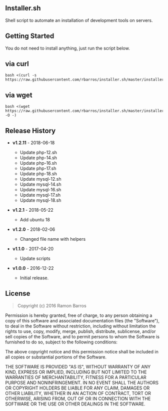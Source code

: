 ## Installer.sh

Shell script to automate an installation of development tools on servers.

## Getting Started

You do not need to install anything, just run the script below.

## via curl
```
bash <(curl -s https://raw.githubusercontent.com/rbarros/installer.sh/master/installer.sh)
```

## via wget
```
bash <(wget https://raw.githubusercontent.com/rbarros/installer.sh/master/installer.sh -O -)
```

## Release History

* **v1.2.11** - 2018-06-18
   - Update php-12.sh
   - Update php-14.sh
   - Update php-16.sh
   - Update php-17.sh
   - Update php-18.sh
   - Update mysql-12.sh
   - Update mysql-14.sh
   - Update mysql-16.sh
   - Update mysql-17.sh
   - Update mysql-18.sh

* **v1.2.1** - 2018-05-22
   - Add ubuntu 18

* **v1.2.0** - 2018-02-06
   - Changed file name with helpers

* **v1.1.0** - 2017-04-20
   - Update scripts

* **v1.0.0** - 2016-12-22
   - Initial release.

## License
> Copyright (c) 2016 Ramon Barros

Permission is hereby granted, free of charge, to any person
obtaining a copy of this software and associated documentation
files (the "Software"), to deal in the Software without
restriction, including without limitation the rights to use,
copy, modify, merge, publish, distribute, sublicense, and/or sell
copies of the Software, and to permit persons to whom the
Software is furnished to do so, subject to the following
conditions:

The above copyright notice and this permission notice shall be
included in all copies or substantial portions of the Software.

THE SOFTWARE IS PROVIDED "AS IS", WITHOUT WARRANTY OF ANY KIND,
EXPRESS OR IMPLIED, INCLUDING BUT NOT LIMITED TO THE WARRANTIES
OF MERCHANTABILITY, FITNESS FOR A PARTICULAR PURPOSE AND
NONINFRINGEMENT. IN NO EVENT SHALL THE AUTHORS OR COPYRIGHT
HOLDERS BE LIABLE FOR ANY CLAIM, DAMAGES OR OTHER LIABILITY,
WHETHER IN AN ACTION OF CONTRACT, TORT OR OTHERWISE, ARISING
FROM, OUT OF OR IN CONNECTION WITH THE SOFTWARE OR THE USE OR
OTHER DEALINGS IN THE SOFTWARE.
